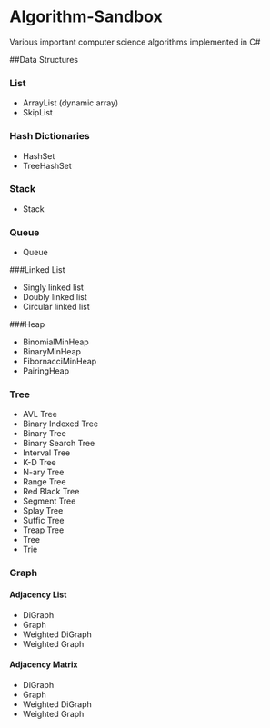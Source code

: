 # Algorithm-Sandbox

Various important computer science algorithms implemented in C#

##Data Structures
### List
* ArrayList (dynamic array)
* SkipList

### Hash Dictionaries
* HashSet
* TreeHashSet
### Stack
* Stack

### Queue
* Queue
 
###Linked List
* Singly linked list
* Doubly linked list
* Circular linked list

###Heap
* BinomialMinHeap
* BinaryMinHeap
* FibornacciMinHeap
* PairingHeap
### Tree
* AVL Tree
* Binary Indexed Tree
* Binary Tree
* Binary Search Tree
* Interval Tree
* K-D Tree
* N-ary Tree
* Range Tree
* Red Black Tree
* Segment Tree
* Splay Tree
* Suffic Tree
* Treap Tree
* Tree
* Trie

### Graph

#### Adjacency List
* DiGraph
* Graph
* Weighted DiGraph
* Weighted Graph

#### Adjacency Matrix
* DiGraph
* Graph
* Weighted DiGraph
* Weighted Graph
